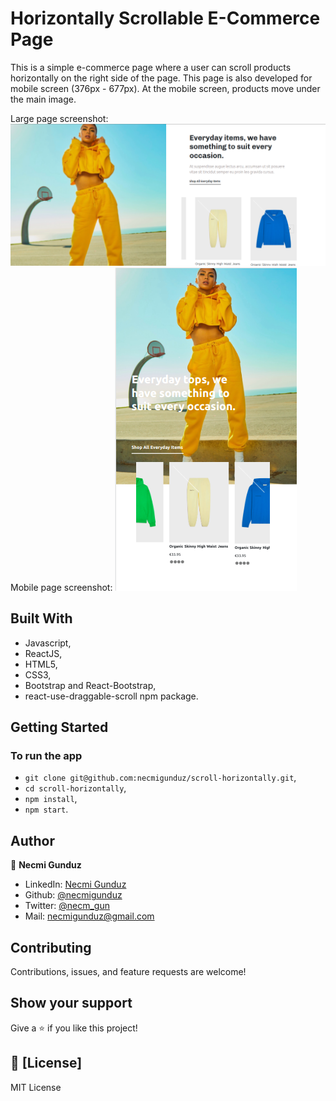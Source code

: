 # Horizontally Scrollable E-Commerce Page

This is a simple e-commerce page where a user can scroll products horizontally on the right side of the page. This page is also developed for mobile screen (376px - 677px). At the mobile screen, products move under the main image.

Large page screenshot: ![screenshot](https://github.com/necmigunduz/scroll-horizontally/blob/master/large_screen.png)
Mobile page screenshot: ![screenshot](https://github.com/necmigunduz/scroll-horizontally/blob/master/mobile.png)

## Built With

- Javascript,
- ReactJS,
- HTML5,
- CSS3,
- Bootstrap and React-Bootstrap,
- react-use-draggable-scroll npm package.

## Getting Started
### To run the app
- `git clone git@github.com:necmigunduz/scroll-horizontally.git`,
- `cd scroll-horizontally`,
- `npm install`,
- `npm start`.

## Author

👤 **Necmi Gunduz**

- LinkedIn: [Necmi Gunduz](https://www.linkedin.com/in/necmigunduz/)
- Github: [@necmigunduz](https://github.com/necmigunduz/)
- Twitter: [@necm_gun](https://twitter.com/necm_gun)
- Mail: [necmigunduz@gmail.com](necmigunduz@gmail.com)

## Contributing

Contributions, issues, and feature requests are welcome!

## Show your support

Give a ⭐️ if you like this project!

## 📝 [License]

MIT License